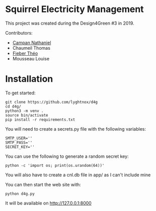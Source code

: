 # Squirrel Electricity Management

This project was created during the Design4Green #3 in 2019.

Contributors:
  - [Campan Nathaniel](https://github.com/lyghtnox)
  - Chaumeil Thomas
  - [Fieber Théo](https://github.com/Fienberber)
  - Mousseau Louise
  
# Installation
To get started:
```
git clone https://github.com/lyghtnox/d4g
cd d4g/
python3 -m venv .
source bin/activate
pip install -r requirements.txt
```
You will need to create a secrets.py file with the following variables:
```
SMTP_USER=''
SMTP_PASS=''
SECRET_KEY=''
```
You can use the following to generate a random secret key:
```
python -c 'import os; print(os.urandom(64))'
```

You will also have to create a cnl.db file in app/ as I can't include mine

You can then start the web site with:
```
python d4g.py
```
It will be available on http://127.0.0.1:8000
